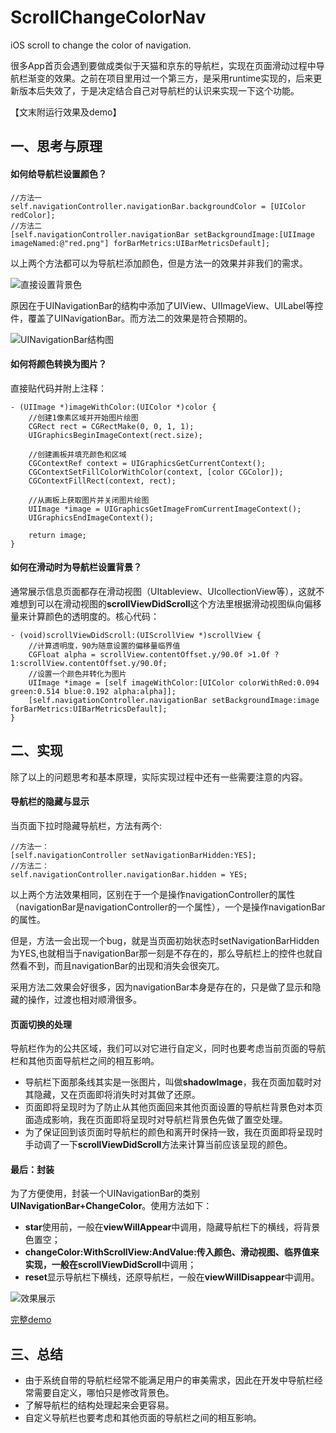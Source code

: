 # ScrollChangeColorNav
iOS scroll to change the color of navigation.

很多App首页会遇到要做成类似于天猫和京东的导航栏，实现在页面滑动过程中导航栏渐变的效果。之前在项目里用过一个第三方，是采用runtime实现的，后来更新版本后失效了，于是决定结合自己对导航栏的认识来实现一下这个功能。

【文末附运行效果及demo】
## 一、思考与原理
#### 如何给导航栏设置颜色？

```
//方法一
self.navigationController.navigationBar.backgroundColor = [UIColor redColor];
//方法二
[self.navigationController.navigationBar setBackgroundImage:[UIImage imageNamed:@"red.png"] forBarMetrics:UIBarMetricsDefault];
```

以上两个方法都可以为导航栏添加颜色，但是方法一的效果并非我们的需求。

![直接设置背景色](http://oumlnfj3g.bkt.clouddn.com/18-8-20/73108531.jpg)

原因在于UINavigationBar的结构中添加了UIView、UIImageView、UILabel等控件，覆盖了UINavigationBar。而方法二的效果是符合预期的。

![UINavigationBar结构图](http://oumlnfj3g.bkt.clouddn.com/18-8-20/78551310.jpg)

#### 如何将颜色转换为图片？
直接贴代码并附上注释：

```
- (UIImage *)imageWithColor:(UIColor *)color {
    //创建1像素区域并开始图片绘图
    CGRect rect = CGRectMake(0, 0, 1, 1);
    UIGraphicsBeginImageContext(rect.size);
    
    //创建画板并填充颜色和区域
    CGContextRef context = UIGraphicsGetCurrentContext();
    CGContextSetFillColorWithColor(context, [color CGColor]);
    CGContextFillRect(context, rect);
    
    //从画板上获取图片并关闭图片绘图
    UIImage *image = UIGraphicsGetImageFromCurrentImageContext();
    UIGraphicsEndImageContext();
    
    return image;
}
```

#### 如何在滑动时为导航栏设置背景？
通常展示信息页面都存在滑动视图（UItableview、UIcollectionView等），这就不难想到可以在滑动视图的**scrollViewDidScroll**这个方法里根据滑动视图纵向偏移量来计算颜色的透明度的。核心代码：

```
- (void)scrollViewDidScroll:(UIScrollView *)scrollView {
    //计算透明度，90为随意设置的偏移量临界值
    CGFloat alpha = scrollView.contentOffset.y/90.0f >1.0f ? 1:scrollView.contentOffset.y/90.0f;
    //设置一个颜色并转化为图片
    UIImage *image = [self imageWithColor:[UIColor colorWithRed:0.094 green:0.514 blue:0.192 alpha:alpha]];
    [self.navigationController.navigationBar setBackgroundImage:image forBarMetrics:UIBarMetricsDefault];
}
```

## 二、实现
除了以上的问题思考和基本原理，实际实现过程中还有一些需要注意的内容。

#### 导航栏的隐藏与显示
当页面下拉时隐藏导航栏，方法有两个:

```
//方法一：
[self.navigationController setNavigationBarHidden:YES];
//方法二：
self.navigationController.navigationBar.hidden = YES;
```

以上两个方法效果相同，区别在于一个是操作navigationController的属性（navigationBar是navigationController的一个属性），一个是操作navigationBar的属性。

但是，方法一会出现一个bug，就是当页面初始状态时setNavigationBarHidden为YES,也就相当于navigationBar那一刻是不存在的，那么导航栏上的控件也就自然看不到，而且navigationBar的出现和消失会很突兀。

采用方法二效果会好很多，因为navigationBar本身是存在的，只是做了显示和隐藏的操作，过渡也相对顺滑很多。

#### 页面切换的处理
导航栏作为的公共区域，我们可以对它进行自定义，同时也要考虑当前页面的导航栏和其他页面导航栏之间的相互影响。
* 导航栏下面那条线其实是一张图片，叫做**shadowImage**，我在页面加载时对其隐藏，又在页面即将消失时对其做了还原。
* 页面即将呈现时为了防止从其他页面回来其他页面设置的导航栏背景色对本页面造成影响，我在页面即将呈现时对导航栏背景色先做了置空处理。
* 为了保证回到该页面时导航栏的颜色和离开时保持一致，我在页面即将呈现时手动调了一下**scrollViewDidScroll**方法来计算当前应该呈现的颜色。

#### 最后：封装
为了方便使用，封装一个UINavigationBar的类别**UINavigationBar+ChangeColor**。使用方法如下：
* **star**使用前，一般在**viewWillAppear**中调用，隐藏导航栏下的横线，将背景色置空；
* **changeColor:WithScrollView:AndValue:**传入颜色、滑动视图、临界值来实现，一般在**scrollViewDidScroll**中调用；
* **reset**显示导航栏下横线，还原导航栏，一般在**viewWillDisappear**中调用。

![效果展示](http://oumlnfj3g.bkt.clouddn.com/18-8-20/45359292.jpg)

[完整demo](https://github.com/RachalZhou/ScrollChangeColorNav)

## 三、总结
* 由于系统自带的导航栏经常不能满足用户的审美需求，因此在开发中导航栏经常需要自定义，哪怕只是修改背景色。
* 了解导航栏的结构处理起来会更容易。
* 自定义导航栏也要考虑和其他页面的导航栏之间的相互影响。
